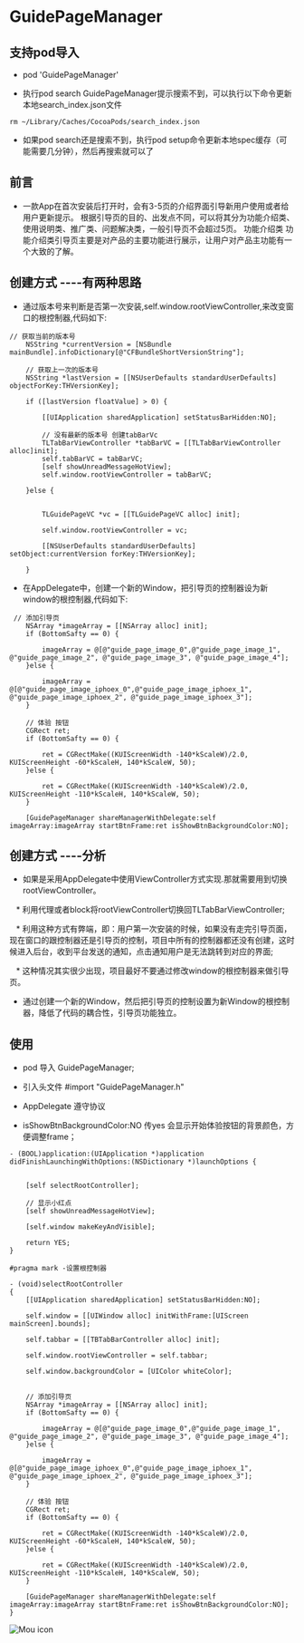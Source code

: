 # GuidePageManager

## 支持pod导入

* pod 'GuidePageManager'

* 执行pod search GuidePageManager提示搜索不到，可以执行以下命令更新本地search_index.json文件
  
```objc 
rm ~/Library/Caches/CocoaPods/search_index.json
```
* 如果pod search还是搜索不到，执行pod setup命令更新本地spec缓存（可能需要几分钟），然后再搜索就可以了

## 前言

* 一款App在首次安装后打开时，会有3-5页的介绍界面引导新用户使用或者给用户更新提示。
根据引导页的目的、出发点不同，可以将其分为功能介绍类、使用说明类、推广类、问题解决类，一般引导页不会超过5页。 功能介绍类 功能介绍类引导页主要是对产品的主要功能进行展示，让用户对产品主功能有一个大致的了解。

## 创建方式 ----有两种思路

* 通过版本号来判断是否第一次安装,self.window.rootViewController,来改变窗口的根控制器,代码如下:
    
```objc       
// 获取当前的版本号
    NSString *currentVersion = [NSBundle mainBundle].infoDictionary[@"CFBundleShortVersionString"];
    
    // 获取上一次的版本号
    NSString *lastVersion = [[NSUserDefaults standardUserDefaults] objectForKey:THVersionKey];
    
    if ([lastVersion floatValue] > 0) {
        
        [[UIApplication sharedApplication] setStatusBarHidden:NO];
        
        // 没有最新的版本号 创建tabBarVc
        TLTabBarViewController *tabBarVC = [[TLTabBarViewController alloc]init];
        self.tabBarVC = tabBarVC;
        [self showUnreadMessageHotView];
        self.window.rootViewController = tabBarVC;
        
    }else {
        
      
        TLGuidePageVC *vc = [[TLGuidePageVC alloc] init];

        self.window.rootViewController = vc;

        [[NSUserDefaults standardUserDefaults] setObject:currentVersion forKey:THVersionKey];
        
    }
``` 

* 在AppDelegate中，创建一个新的Window，把引导页的控制器设为新window的根控制器,代码如下:

```objc       
 // 添加引导页
    NSArray *imageArray = [[NSArray alloc] init];
    if (BottomSafty == 0) {
        
        imageArray = @[@"guide_page_image_0",@"guide_page_image_1", @"guide_page_image_2", @"guide_page_image_3", @"guide_page_image_4"];
    }else {
        
        imageArray = @[@"guide_page_image_iphoex_0",@"guide_page_image_iphoex_1", @"guide_page_image_iphoex_2", @"guide_page_image_iphoex_3"];
    }
    
    // 体验 按钮
    CGRect ret;
    if (BottomSafty == 0) {
        
        ret = CGRectMake((KUIScreenWidth -140*kScaleW)/2.0, KUIScreenHeight -60*kScaleH, 140*kScaleW, 50);
    }else {
        
        ret = CGRectMake((KUIScreenWidth -140*kScaleW)/2.0, KUIScreenHeight -110*kScaleH, 140*kScaleW, 50);
    }
    
    [GuidePageManager shareManagerWithDelegate:self imageArray:imageArray startBtnFrame:ret isShowBtnBackgroundColor:NO];
```
     
## 创建方式  ----分析

* 如果是采用AppDelegate中使用ViewController方式实现.那就需要用到切换rootViewController。 

    *  利用代理或者block将rootViewController切换回TLTabBarViewController;
    
    *  利用这种方式有弊端，即：用户第一次安装的时候，如果没有走完引导页面，现在窗口的跟控制器还是引导页的控制，项目中所有的控制器都还没有创建，这时候进入后台，收到平台发送的通知，点击通知用户是无法跳转到对应的界面;
    
    *  这种情况其实很少出现，项目最好不要通过修改window的根控制器来做引导页。
    
* 通过创建一个新的Window，然后把引导页的控制设置为新Window的根控制器，降低了代码的耦合性，引导页功能独立。

## 使用    

* pod 导入 GuidePageManager;

* 引入头文件 #import "GuidePageManager.h"

* AppDelegate 遵守协议 <GuidePageDelegate>

* isShowBtnBackgroundColor:NO 传yes 会显示开始体验按钮的背景颜色，方便调整frame；

```objc       
- (BOOL)application:(UIApplication *)application didFinishLaunchingWithOptions:(NSDictionary *)launchOptions {

    
    [self selectRootController];
    
    // 显示小红点
    [self showUnreadMessageHotView];

    [self.window makeKeyAndVisible];
    
    return YES;
}

#pragma mark -设置根控制器

- (void)selectRootController
{
    [[UIApplication sharedApplication] setStatusBarHidden:NO];
    
    self.window = [[UIWindow alloc] initWithFrame:[UIScreen mainScreen].bounds];
    
    self.tabbar = [[TBTabBarController alloc] init];
    
    self.window.rootViewController = self.tabbar;
    
    self.window.backgroundColor = [UIColor whiteColor];
    
    
    // 添加引导页
    NSArray *imageArray = [[NSArray alloc] init];
    if (BottomSafty == 0) {
        
        imageArray = @[@"guide_page_image_0",@"guide_page_image_1", @"guide_page_image_2", @"guide_page_image_3", @"guide_page_image_4"];
    }else {
        
        imageArray = @[@"guide_page_image_iphoex_0",@"guide_page_image_iphoex_1", @"guide_page_image_iphoex_2", @"guide_page_image_iphoex_3"];
    }
    
    // 体验 按钮
    CGRect ret;
    if (BottomSafty == 0) {
        
        ret = CGRectMake((KUIScreenWidth -140*kScaleW)/2.0, KUIScreenHeight -60*kScaleH, 140*kScaleW, 50);
    }else {
        
        ret = CGRectMake((KUIScreenWidth -140*kScaleW)/2.0, KUIScreenHeight -110*kScaleH, 140*kScaleW, 50);
    }
    
    [GuidePageManager shareManagerWithDelegate:self imageArray:imageArray startBtnFrame:ret isShowBtnBackgroundColor:NO];
}
```    

![Mou icon](https://github.com/MrLujh/Fastlane--Packaging/blob/master/111.gif)



